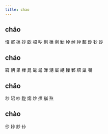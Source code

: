```yaml
---
title: chao
---
```


## chāo
怊
窼
摷
抄
欩
弨
吵
剿
樔
劋
勦
焯
绰
綽
超
鈔
钞
訬
## cháo
窲
朝
巣
樔
晁
鼌
鼂
漅
潮
罺
謿
轈
鄛
牊
巢
嘲
## chǎo
粆
眧
吵
麨
煼
炒
槱
巐
焣
## chào
仯
耖
觘
仦
